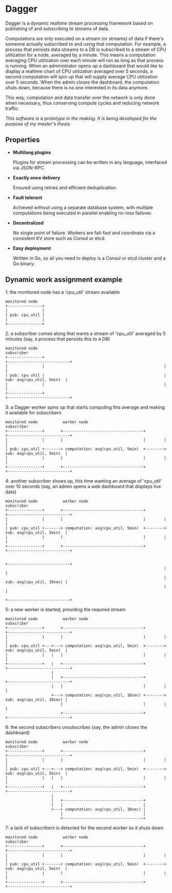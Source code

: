 Dagger
======

Dagger is a dynamic realtime stream processing framework based on publishing of and subscribing to streams of data.

Computations are only executed on a stream (or streams) of data if there's someone actually subscribed to and using that computation. For example, a process that persists data streams to a DB is subscribed to a stream of CPU utilization for a node, averaged by a minute. This means a computation averaging CPU utilization over each minute will run as long as that process is running. When an administrator opens up a dashboard that would like to display a realtime chart of CPU utilization averaged over 5 seconds, a second computation will spin up that will supply average CPU utilization over 5 seconds. When the admin closes the dashboard, the computation shuts down, because there is no one interested in its data anymore.

This way, computation and data transfer over the network is only done when necessary, thus conserving compute cycles and reducing network traffic.

*This software is a prototype in the making. It is being developed for the purpose of my master's thesis.*

Properties
----------

* **Multilang plugins**

  Plugins for stream processing can be written in any language, interfaced via JSON-RPC.

* **Exactly once delivery**

  Ensured using retries and efficient deduplication.

* **Fault tolerant**

  Achieved without using a separate database system, with multiple computations being executed in parallel enabling no-loss failover.

* **Decentralized**

  No single point of failure. Workers are fail-fast and coordinate via a consistent KV store such as Consul or etcd.

* **Easy deployment**

  Written in Go, so all you need to deploy is a Consul or etcd cluster and a Go binary.


Dynamic work assignment example
-------------------------------

1: the monitored node has a 'cpu_util' stream available

    monitored node
    +---------------+
    |               |
    | pub: cpu_util |
    |               |
    +---------------+


2: a subscriber comes along that wants a stream of 'cpu_util' averaged by 5 minutes (say, a process that persists this to a DB)

    monitored node                                                        subscriber
    +---------------+                                                    +---------------------------+
    |               |                                                    |                           |
    | pub: cpu_util |                                                    | sub: avg(cpu_util, 5min)  |
    |               |                                                    |                           |
    +---------------+                                                    +---------------------------+


3: a Dagger worker spins up that starts computing this average and making it available for subscribers

    monitored node           worker node                                  subscriber
    +---------------+       +-----------------------------------+        +---------------------------+
    |               |       |                                   |        |                           |
    | pub: cpu_util +-------> computation: avg(cpu_util, 5min)  +--------> sub: avg(cpu_util, 5min)  |
    |               |       |                                   |        |                           |
    +---------------+       +-----------------------------------+        +---------------------------+


4: another subscriber shows up, this time wanting an average of 'cpu_util' over 10 seconds (say, an admin opens a web dashboard that displays live data)

    monitored node           worker node                                  subscriber
    +---------------+       +-----------------------------------+        +---------------------------+
    |               |       |                                   |        |                           |
    | pub: cpu_util +-------> computation: avg(cpu_util, 5min)  +--------> sub: avg(cpu_util, 5min)  |
    |               |       |                                   |        |                           |
    +---------------+       +-----------------------------------+        +---------------------------+

                                                                         +---------------------------+
                                                                         |                           |
                                                                         | sub: avg(cpu_util, 10sec) |
                                                                         |                           |
                                                                         +---------------------------+


5: a new worker is started, providing the required stream

    monitored node           worker node                                  subscriber
    +---------------+       +-----------------------------------+        +---------------------------+
    |               |       |                                   |        |                           |
    | pub: cpu_util +---+---> computation: avg(cpu_util, 5min)  +--------> sub: avg(cpu_util, 5min)  |
    |               |   |   |                                   |        |                           |
    +---------------+   |   +-----------------------------------+        +---------------------------+
                        |
                        |   +-----------------------------------+        +---------------------------+
                        |   |                                   |        |                           |
                        +---> computation: avg(cpu_util, 10sec) +--------> sub: avg(cpu_util, 10sec) |
                            |                                   |        |                           |
                            +-----------------------------------+        +---------------------------+


6: the second subscribers unsubscribes (say, the admin closes the dashboard)

    monitored node           worker node                                  subscriber
    +---------------+       +-----------------------------------+        +---------------------------+
    |               |       |                                   |        |                           |
    | pub: cpu_util +---+---> computation: avg(cpu_util, 5min)  +--------> sub: avg(cpu_util, 5min)  |
    |               |   |   |                                   |        |                           |
    +---------------+   |   +-----------------------------------+        +---------------------------+
                        |
                        |   +-----------------------------------+
                        |   |                                   |
                        +---> computation: avg(cpu_util, 10sec) |
                            |                                   |
                            +-----------------------------------+


7: a lack of subscribers is detected for the second worker so it shuts down

    monitored node           worker node                                  subscriber
    +---------------+       +-----------------------------------+        +---------------------------+
    |               |       |                                   |        |                           |
    | pub: cpu_util +-------> computation: avg(cpu_util, 5min)  +--------> sub: avg(cpu_util, 5min)  |
    |               |       |                                   |        |                           |
    +---------------+       +-----------------------------------+        +---------------------------+
